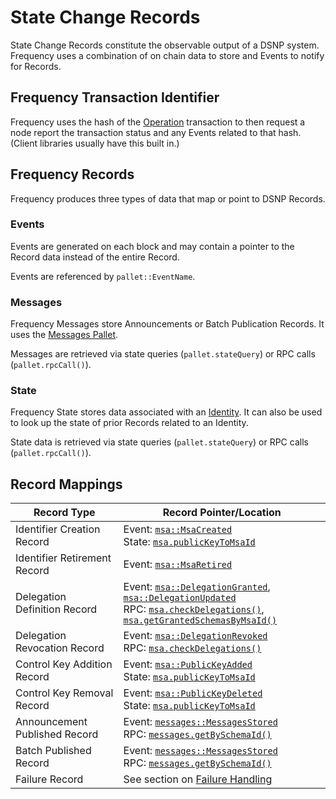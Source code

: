 # State Change Records

State Change Records constitute the observable output of a DSNP system.
Frequency uses a combination of on chain data to store and Events to notify for Records.

## Frequency Transaction Identifier

Frequency uses the hash of the [Operation](Operations.md) transaction to then request a node report the transaction status and any Events related to that hash.
(Client libraries usually have this built in.)

## Frequency Records

Frequency produces three types of data that map or point to DSNP Records.

### Events

Events are generated on each block and may contain a pointer to the Record data instead of the entire Record.

Events are referenced by `pallet::EventName`.

### Messages

Frequency Messages store Announcements or Batch Publication Records.
It uses the [Messages Pallet](https://libertydsnp.github.io/frequency/pallet_messages/).

Messages are retrieved via state queries (`pallet.stateQuery`) or RPC calls (`pallet.rpcCall()`).

### State

Frequency State stores data associated with an [Identity](Identity.md).
It can also be used to look up the state of prior Records related to an Identity.

State data is retrieved via state queries (`pallet.stateQuery`) or RPC calls (`pallet.rpcCall()`).

## Record Mappings

| Record Type | Record Pointer/Location |
| --- | --- |
| <a id="identifier-creation">Identifier Creation Record</a> | Event: [`msa::MsaCreated`](https://libertydsnp.github.io/frequency/pallet_msa/pallet/enum.Event.html#variant.MsaCreated)<br/>State: [`msa.publicKeyToMsaId`](https://libertydsnp.github.io/frequency/pallet_msa/pallet/type.PublicKeyToMsaId.html) |
| <a id="identifier-retirement">Identifier Retirement Record</a> | Event: [`msa::MsaRetired`](https://libertydsnp.github.io/frequency/pallet_msa/pallet/enum.Event.html#variant.MsaRetired) |
| <a id="delegation-definition">Delegation Definition Record</a> | Event: [`msa::DelegationGranted`](https://libertydsnp.github.io/frequency/pallet_msa/pallet/enum.Event.html#variant.DelegationGranted), [`msa::DelegationUpdated`](https://libertydsnp.github.io/frequency/pallet_msa/pallet/enum.Event.html#variant.DelegationUpdated)<br />RPC: [`msa.checkDelegations()`](https://libertydsnp.github.io/frequency/pallet_msa_rpc/trait.MsaApiClient.html#method.check_delegations), [`msa.getGrantedSchemasByMsaId()`](https://libertydsnp.github.io/frequency/pallet_msa_rpc/trait.MsaApiServer.html#tymethod.get_granted_schemas_by_msa_id) |
| <a id="delegation-revocation">Delegation Revocation Record</a> | Event: [`msa::DelegationRevoked`](https://libertydsnp.github.io/frequency/pallet_msa/pallet/enum.Event.html#variant.DelegationRevoked)<br />RPC: [`msa.checkDelegations()`](https://libertydsnp.github.io/frequency/pallet_msa_rpc/trait.MsaApiClient.html#method.check_delegations) |
| <a id="control-key-addition">Control Key Addition Record</a> | Event: [`msa::PublicKeyAdded`](https://libertydsnp.github.io/frequency/pallet_msa/pallet/enum.Event.html#variant.PublicKeyAdded)<br />State: [`msa.publicKeyToMsaId`](https://libertydsnp.github.io/frequency/pallet_msa/pallet/type.PublicKeyToMsaId.html) |
| <a id="control-key-removal">Control Key Removal Record</a> | Event: [`msa::PublicKeyDeleted`](https://libertydsnp.github.io/frequency/pallet_msa/pallet/enum.Event.html#variant.PublicKeyDeleted)<br />State: [`msa.publicKeyToMsaId`](https://libertydsnp.github.io/frequency/pallet_msa/pallet/type.PublicKeyToMsaId.html) |
| <a id="announcement-published">Announcement Published Record</a> | Event: [`messages::MessagesStored`](https://libertydsnp.github.io/frequency/pallet_messages/pallet/enum.Event.html#variant.MessagesStored)<br />RPC: [`messages.getBySchemaId()`](https://libertydsnp.github.io/frequency/pallet_messages_rpc/trait.MessagesApiServer.html#tymethod.get_messages_by_schema_id) |
| <a id="batch-published">Batch Published Record</a> | Event: [`messages::MessagesStored`](https://libertydsnp.github.io/frequency/pallet_messages/pallet/enum.Event.html#variant.MessagesStored)<br />RPC: [`messages.getBySchemaId()`](https://libertydsnp.github.io/frequency/pallet_messages_rpc/trait.MessagesApiServer.html#tymethod.get_messages_by_schema_id) |
| <a id="failure">Failure Record</a> | See section on [Failure Handling](./Operations.md#failure-handling) |
